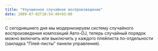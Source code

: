 ```yaml
---
title: "Улучшенное случайное воспроизведение"
date: 2009-07-02T10:54:49+03:00
---
```


С сегодняшнего дня мы модернизируем систему случайного воспроизведения композиций Авто-DJ, теперь случайный порядок можно включить или выключить у каждого плейлиста по-отдельности (закладка "Плей-листы" панели управления).